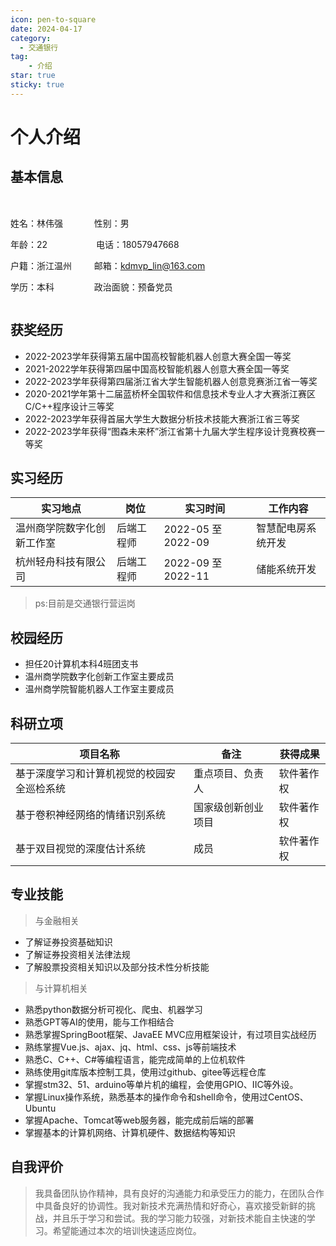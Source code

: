 ```yaml
---
icon: pen-to-square
date: 2024-04-17
category:
  - 交通银行
tag: 
    - 介绍
star: true
sticky: true
---
```


# 个人介绍 

## 基本信息
<!-- markdown语法不会控制不知在这里使用html语法 -->

<div style="display:inline-block">
姓名：林伟强 &emsp;&emsp;&emsp; 性别：男

年龄：22 &emsp;&emsp;&emsp;&emsp;&emsp; 电话：18057947668

户籍：浙江温州 &emsp;&emsp; 邮箱：kdmvp_lin@163.com

学历：本科  &emsp;&emsp;&emsp;&emsp; 政治面貌：预备党员
</div>
&emsp;&emsp;&emsp;&emsp;&emsp;&emsp;&emsp;&emsp;&emsp;&emsp;&emsp;
<div style="display:inline-block">
    <img :src="withBase(mepic)" with="100" height="150"/>
</div>

<!-- ![An image](/assets/images/lwq.png =100x150 ) -->

## 获奖经历
- 2022-2023学年获得第五届中国高校智能机器人创意大赛全国一等奖
- 2021-2022学年获得第四届中国高校智能机器人创意大赛全国一等奖
- 2022-2023学年获得第四届浙江省大学生智能机器人创意竞赛浙江省一等奖
- 2020-2021学年第十二届蓝桥杯全国软件和信息技术专业人才大赛浙江赛区C/C++程序设计三等奖
- 2022-2023学年获得首届大学生大数据分析技术技能大赛浙江省三等奖
- 2022-2023学年获得“图森未来杯”浙江省第十九届大学生程序设计竞赛校赛一等奖

## 实习经历

实习地点|岗位|实习时间|工作内容
--|--|--|--
温州商学院数字化创新工作室|后端工程师|2022-05 至 2022-09|智慧配电房系统开发
杭州轻舟科技有限公司|后端工程师|2022-09 至 2022-11|储能系统开发

> ps:目前是交通银行营运岗

## 校园经历

+ 担任20计算机本科4班团支书
+ 温州商学院数字化创新工作室主要成员
+ 温州商学院智能机器人工作室主要成员


## 科研立项
项目名称|备注|获得成果
--|--|--
基于深度学习和计算机视觉的校园安全巡检系统|重点项目、负责人|软件著作权
基于卷积神经网络的情绪识别系统|国家级创新创业项目|软件著作权
基于双目视觉的深度估计系统|成员|软件著作权

## 专业技能

> 与金融相关
+ 了解证券投资基础知识
+ 了解证券投资相关法律法规
+ 了解股票投资相关知识以及部分技术性分析技能

> 与计算机相关
+ 熟悉python数据分析可视化、爬虫、机器学习
+ 熟悉GPT等AI的使用，能与工作相结合
+ 熟悉掌握SpringBoot框架、JavaEE MVC应用框架设计，有过项目实战经历
+ 熟练掌握Vue.js、ajax、jq、html、css、js等前端技术
+ 熟悉C、C++、C#等编程语言，能完成简单的上位机软件
+ 熟练使用git库版本控制工具，使用过github、gitee等远程仓库
+ 掌握stm32、51、arduino等单片机的编程，会使用GPIO、IIC等外设。
+ 掌握Linux操作系统，熟悉基本的操作命令和shell命令，使用过CentOS、Ubuntu
+ 掌握Apache、Tomcat等web服务器，能完成前后端的部署
+ 掌握基本的计算机网络、计算机硬件、数据结构等知识

## 自我评价
> 我具备团队协作精神，具有良好的沟通能力和承受压力的能力，在团队合作中具备良好的协调性。我对新技术充满热情和好奇心，喜欢接受新鲜的挑战，并且乐于学习和尝试。我的学习能力较强，对新技术能自主快速的学习。希望能通过本次的培训快速适应岗位。



<script setup>
import { ref } from 'vue'
import { withBase } from 'vuepress/client'

const mepic = ref('/assets/images/lwq.png')
</script>


